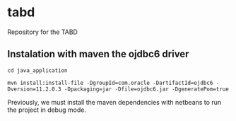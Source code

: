 # tabd
Repository for the TABD

## Instalation with maven the ojdbc6 driver
```
cd java_application

mvn install:install-file -DgroupId=com.oracle -DartifactId=ojdbc6 -Dversion=11.2.0.3 -Dpackaging=jar -Dfile=ojdbc6.jar -DgeneratePom=true
```

Previously, we must install the maven dependencies with netbeans to run the project in debug mode.
